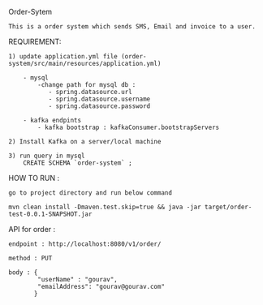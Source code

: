 Order-Sytem

    This is a order system which sends SMS, Email and invoice to a user.

REQUIREMENT: 

    1) update application.yml file (order-system/src/main/resources/application.yml)

        - mysql 
            -change path for mysql db : 
               - spring.datasource.url
               - spring.datasource.username
               - spring.datasource.password

        - kafka endpints
            - kafka bootstrap : kafkaConsumer.bootstrapServers
            
    2) Install Kafka on a server/local machine
    
    3) run query in mysql
        CREATE SCHEMA `order-system` ;


HOW TO RUN :  

    go to project directory and run below command

    mvn clean install -Dmaven.test.skip=true && java -jar target/order-test-0.0.1-SNAPSHOT.jar


API for order : 

    endpoint : http://localhost:8080/v1/order/ 
    
    method : PUT
    
    body : {
           	"userName" : "gourav",
           	"emailAddress": "gourav@gourav.com"
           }
    